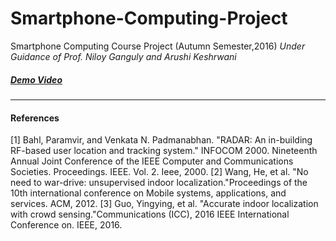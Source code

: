 # Smartphone-Computing-Project
Smartphone Computing Course Project (Autumn Semester,2016)
*Under Guidance of Prof. Niloy Ganguly and Arushi Keshrwani*

##### [Demo Video](https://youtu.be/iwPgTPgQQ20)

----

#### References

[1] Bahl, Paramvir, and Venkata N. Padmanabhan. "RADAR: An in-building RF-based user location and tracking system." INFOCOM 2000. Nineteenth Annual Joint Conference of the IEEE Computer and Communications Societies. Proceedings. IEEE. Vol. 2. Ieee, 2000.
[2] Wang, He, et al. "No need to war-drive: unsupervised indoor localization."Proceedings of the 10th international conference on Mobile systems, applications, and services. ACM, 2012.
[3] Guo, Yingying, et al. "Accurate indoor localization with crowd sensing."Communications (ICC), 2016 IEEE International 
Conference on. IEEE, 2016.
